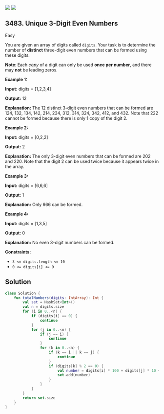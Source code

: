 [![](https://img.shields.io/github/stars/javadev/LeetCode-in-Kotlin?label=Stars&style=flat-square)](https://github.com/javadev/LeetCode-in-Kotlin)
[![](https://img.shields.io/github/forks/javadev/LeetCode-in-Kotlin?label=Fork%20me%20on%20GitHub%20&style=flat-square)](https://github.com/javadev/LeetCode-in-Kotlin/fork)

## 3483\. Unique 3-Digit Even Numbers

Easy

You are given an array of digits called `digits`. Your task is to determine the number of **distinct** three-digit even numbers that can be formed using these digits.

**Note**: Each _copy_ of a digit can only be used **once per number**, and there may **not** be leading zeros.

**Example 1:**

**Input:** digits = [1,2,3,4]

**Output:** 12

**Explanation:** The 12 distinct 3-digit even numbers that can be formed are 124, 132, 134, 142, 214, 234, 312, 314, 324, 342, 412, and 432. Note that 222 cannot be formed because there is only 1 copy of the digit 2.

**Example 2:**

**Input:** digits = [0,2,2]

**Output:** 2

**Explanation:** The only 3-digit even numbers that can be formed are 202 and 220. Note that the digit 2 can be used twice because it appears twice in the array.

**Example 3:**

**Input:** digits = [6,6,6]

**Output:** 1

**Explanation:** Only 666 can be formed.

**Example 4:**

**Input:** digits = [1,3,5]

**Output:** 0

**Explanation:** No even 3-digit numbers can be formed.

**Constraints:**

*   `3 <= digits.length <= 10`
*   `0 <= digits[i] <= 9`

## Solution

```kotlin
class Solution {
    fun totalNumbers(digits: IntArray): Int {
        val set = HashSet<Int>()
        val n = digits.size
        for (i in 0..<n) {
            if (digits[i] == 0) {
                continue
            }
            for (j in 0..<n) {
                if (j == i) {
                    continue
                }
                for (k in 0..<n) {
                    if (k == i || k == j) {
                        continue
                    }
                    if (digits[k] % 2 == 0) {
                        val number = digits[i] * 100 + digits[j] * 10 + digits[k]
                        set.add(number)
                    }
                }
            }
        }
        return set.size
    }
}
```